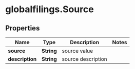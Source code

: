 # globalfilings.Source

## Properties

Name | Type | Description | Notes
------------ | ------------- | ------------- | -------------
**source** | **String** | source value | 
**description** | **String** | source description | 


